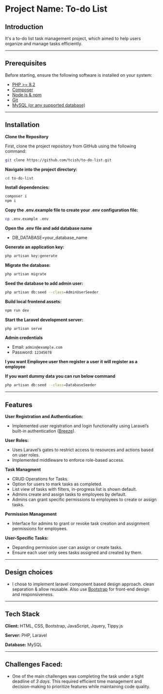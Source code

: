 # Project Name: To-do List

## Introduction

It's a to-do list task management project, which aimed to help users organize and manage tasks efficiently.

---

## Prerequisites

Before starting, ensure the following software is installed on your system:

- [PHP >= 8.2](https://www.php.net/downloads)
- [Composer](https://getcomposer.org/download/)
- [Node.js & npm](https://nodejs.org/en/)
- [Git](https://git-scm.com/)
- [MySQL (or any supported database)](https://www.mysql.com/downloads/)

---

## Installation

**Clone the Repository**

First, clone the project repository from GitHub using the following command:

```bash
git clone https://github.com/tcish/to-do-list.git
```

**Navigate into the project directory:**
```bash
cd to-do-list
```

**Install dependencies:**
```bash
composer i
npm i
```

**Copy the .env.example file to create your .env configuration file:**
```bash
cp .env.example .env
```

**Open the .env file and add database name**
- DB_DATABASE=your_database_name

**Generate an application key:**
```bash
php artisan key:generate
```

**Migrate the database:**
```bash
php artisan migrate
```

**Seed the database to add admin user:**
```bash
php artisan db:seed --class=AdminUserSeeder
```

**Build local frontend assets:**
```bash
npm run dev
```

**Start the Laravel development server:**
```bash
php artisan serve
```

**Admin credentials**
- Email: `admin@example.com`
- Password: `12345678`

**I you want Employee user then register a user it will register as a employee**

**If you want dummy data you can run below command**
```bash
php artisan db:seed --class=DatabaseSeeder
```

---

## Features

**User Registration and Authentication:**
- Implemented user registration and login functionality using Laravel’s built-in authentication ([Breeze](https://laravel.com/docs/11.x/starter-kits#laravel-breeze)).

**User Roles:**
- Uses Laravel’s gates to restrict access to resources and actions based on user roles.
- Implemented middleware to enforce role-based access.

**Task Managment**
- CRUD Operations for Tasks.
- Option for users to mark tasks as completed.
- List view of tasks with filters, in-progress list is shown default.
- Admins create and assign tasks to employees by default.
- Admins can grant specific permissions to employees to create or assign tasks.

**Permission Management**
- Interface for admins to grant or revoke task creation and assignment permissions for employees.

**User-Specific Tasks:**
- Depanding permission user can assign or create tasks.
- Ensure each user only sees tasks assigned and created by them.

---

## Design choices
- I chose to implement laravel component based design approach. clean separation & allow reusable. Also use [Bootstrap](https://getbootstrap.com/) for front-end design and responsiveness.

---

## Tech Stack

**Client:** HTML, CSS, Bootstrap, JavaScript, Jquery, Tippy.js

**Server:** PHP, Laravel

**Database:** MySQL

---

## Challenges Faced:
- One of the main challenges was completing the task under a tight deadline of *3 days*. This required efficient time management and decision-making to prioritize features while maintaining code quality.